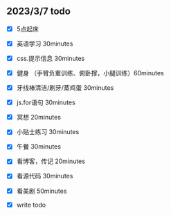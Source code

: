 ## 2023/3/7 todo
- [x] 5点起床
- [x] 英语学习 30minutes
- [x] css.提示信息 30minutes
- [x] 健身 （手臂负重训练、俯卧撑，小腿训练）60minutes
- [x] 牙线棒清洁/刷牙/蒸鸡蛋 30minutes
- [x] js.for语句 30minutes
- [x] 冥想 20minutes
- [x] 小贴士练习 30minutes
- [x] 午餐 30minutes
- [x] 看博客，传记 20minutes
- [x] 看源代码 30minutes
- [x] 看美剧 50minutes
- [x] write todo

